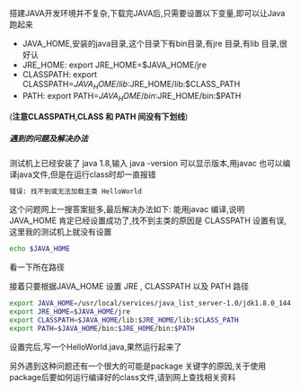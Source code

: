 搭建JAVA开发环境并不复杂,下载完JAVA后,只需要设置以下变量,即可以让Java跑起来
* JAVA_HOME,安装的java目录,这个目录下有bin目录,有jre 目录,有lib 目录,很好认
* JRE_HOME:  export JRE_HOME=$JAVA_HOME/jre
* CLASSPATH:  export CLASSPATH=$JAVA_HOME/lib:$JRE_HOME/lib:$CLASS_PATH
* PATH:  export PATH=$JAVA_HOME/bin:$JRE_HOME/bin:$PATH

(**注意CLASSPATH,CLASS 和 PATH 间没有下划线**)

##### 遇到的问题及解决办法
测试机上已经安装了 java 1.8,输入 java -version 可以显示版本,用javac 也可以编译java文件,但是在运行class时却一直报错
```bash
错误: 找不到或无法加载主类 HelloWorld
```
这个问题网上一搜答案挺多,最后解决办法如下:
能用javac 编译,说明 JAVA_HOME 肯定已经设置成功了,找不到主类的原因是 CLASSPATH 设置有误,这里我的测试机上就没有设置
```bash
echo $JAVA_HOME
```
看一下所在路径

接着只要根据JAVA_HOME 设置 JRE , CLASSPATH 以及 PATH 路径 
```bash
export JAVA_HOME=/usr/local/services/java_list_server-1.0/jdk1.8.0_144
export JRE_HOME=$JAVA_HOME/jre
export CLASSPATH=$JAVA_HOME/lib:$JRE_HOME/lib:$CLASS_PATH
export PATH=$JAVA_HOME/bin:$JRE_HOME/bin:$PATH
```
设置完后,写一个HelloWorld.java,果然运行起来了

另外遇到这种问题还有一个很大的可能是package 关键字的原因,关于使用package后要如何运行编译好的class文件,请到网上查找相关资料